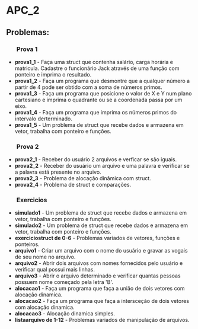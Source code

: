 # APC_2
<body>
<h2>Problemas:</h2>
    <h3><ol><strong>Prova 1</strong></ol></h3>
    <ul>
    <li><strong>prova1_1</strong> - Faça uma struct que contenha salário, carga horária e matricula. Cadastre o funcionário Jack através de uma função com ponteiro e imprima o resultado.</li>
    <li><strong>prova1_2</strong> - Faça um programa que desmontre que a qualquer número a partir de 4 pode ser obtido com a soma de números primos.</li>
    <li><strong>prova1_3</strong> - Faça um programa que posicione o valor de X e Y num plano cartesiano e imprima o quadrante ou se a coordenada passa por um eixo.</li>
    <li><strong>prova1_4</strong> - Faça um programa que imprima os números primos do intervalo derterminado.</li>
    <li><strong>prova1_5</strong> - Um problema de struct que recebe dados e armazena em vetor, trabalha com ponteiro e funções.</li>
    </ul>
    <h3><ol><strong>Prova 2</strong></ol></h3>
    <ul>
    <li><strong>prova2_1</strong> - Receber do usuário 2 arquivos e verficar se são iguais.</li>
    <li><strong>prova2_2</strong> - Receber do usuário um arquivo e uma palavra e verificar se a palavra está presente no arquivo.</li>
    <li><strong>prova2_3</strong> - Problema de alocação dinâmica com struct. </li>
    <li><strong>prova2_4</strong> - Problema de struct e comparações. </li>
    </ul>
    <h3><ol><strong>Exercicios</strong></ol></h3>
    <ul>
    <li><strong>simulado1</strong> - Um problema de struct que recebe dados e armazena em vetor, trabalha com ponteiro e funções.</li>
    <li><strong>simulado2</strong> - Um problema de struct que recebe dados e armazena em vetor, trabalha com ponteiro e funções.</li>
    <li><strong>exerciciostruct de 0-6</strong> - Problemas variados de vetores, funções e ponteiros.</li>
    <li><strong>arquivo1</strong> - Criar um arquivo com o nome do usuário e gravar as vogais de seu nome no arquivo.</li>
    <li><strong>arquivo2</strong> - Abrir dois arquivos com nomes fornecidos pelo usuário e verificar qual possui mais linhas.</li>
    <li><strong>arquivo3</strong> - Abrir o arquivo determinado e verificar quantas pessoas possuem nome começado pela letra 'B'. </li>
    <li><strong>alocacao1</strong> - Faça um programa que faça a união de dois vetores com alocação dinamica.</li>
    <li><strong>alocacao2</strong> - Faça um programa que faça a intersceção de dois vetores com alocação dinamica.</li>
    <li><strong>alocacao3</strong> - Alocação dinamica simples.</li>
    <li><strong>listaarquivo de 1-12</strong> - Problemas variados de manipulação de arquivos.</li>
    </ul>
</body>
